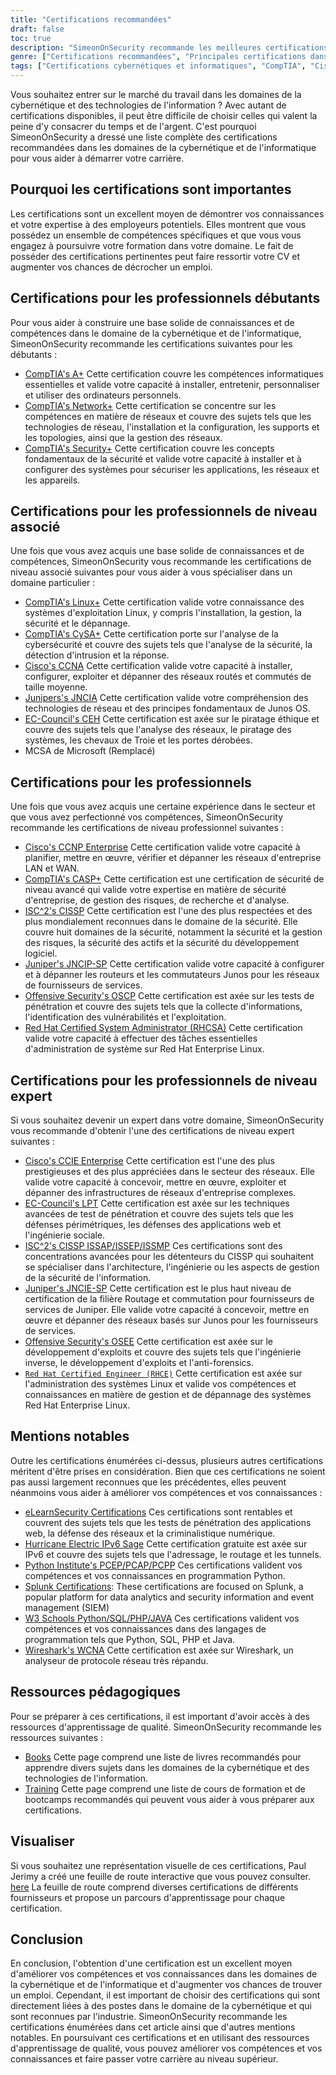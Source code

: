 ```yaml
---
title: "Certifications recommandées"
draft: false
toc: true
description: "SimeonOnSecurity recommande les meilleures certifications en cybernétique et en informatique pour ceux qui souhaitent entrer sur le marché du travail. La liste comprend des certifications de CompTIA, Cisco, EC-Council, ISC2, Juniper, Microsoft et Offensive Security, avec différents niveaux d'expertise - débutant, associé, professionnel et expert. Toutes les certifications énumérées sont directement liées à des postes dans le domaine de la cybersécurité et seront très utiles au candidat. Consultez la feuille de route interactive des certifications pour une représentation visuelle. Des ressources d'apprentissage telles que des livres et des formations sont également disponibles."
genre: ["Certifications recommandées", "Principales certifications dans le domaine de la cybernétique et de l'informatique", "Les meilleures certifications pour les demandeurs d'emploi", "Recommandations de certification de SimeonOnSecurity", "Certifications CompTIA", "Cisco Certifications", "Certifications EC-Council", "Certifications ISC2", "Certifications Juniper", "Certifications Microsoft"]
tags: ["Certifications cybernétiques et informatiques", "CompTIA", "Cisco", "Conseil européen", "ISC2", "Genévrier", "Microsoft", "Sécurité offensive", "professionnels débutants", "Compétences cybernétiques", "Sécurité", "Linux", "CySA", "CCNA", "JNCIA", "CEH", "MCSA", "CCNP Enterprise", "CASP", "CISSP", "JNCIP-SP", "OSCP", "RHCSA", "recommendations", "livres", "formation", "feuille de route interactive pour la certification", "la mise en réseau", "piratage éthique", "tests de pénétration", "l'administration du système", "IPv6"]
---
```

 Vous souhaitez entrer sur le marché du travail dans les domaines de la cybernétique et des technologies de l'information ? Avec autant de certifications disponibles, il peut être difficile de choisir celles qui valent la peine d'y consacrer du temps et de l'argent. C'est pourquoi SimeonOnSecurity a dressé une liste complète des certifications recommandées dans les domaines de la cybernétique et de l'informatique pour vous aider à démarrer votre carrière.

## Pourquoi les certifications sont importantes

Les certifications sont un excellent moyen de démontrer vos connaissances et votre expertise à des employeurs potentiels. Elles montrent que vous possédez un ensemble de compétences spécifiques et que vous vous engagez à poursuivre votre formation dans votre domaine. Le fait de posséder des certifications pertinentes peut faire ressortir votre CV et augmenter vos chances de décrocher un emploi.

## Certifications pour les professionnels débutants

Pour vous aider à construire une base solide de connaissances et de compétences dans le domaine de la cybernétique et de l'informatique, SimeonOnSecurity recommande les certifications suivantes pour les débutants :

- [CompTIA's A+](https://www.comptia.org/certifications/a) Cette certification couvre les compétences informatiques essentielles et valide votre capacité à installer, entretenir, personnaliser et utiliser des ordinateurs personnels.
- [CompTIA's Network+](https://www.comptia.org/certifications/network) Cette certification se concentre sur les compétences en matière de réseaux et couvre des sujets tels que les technologies de réseau, l'installation et la configuration, les supports et les topologies, ainsi que la gestion des réseaux.
- [CompTIA's Security+](https://www.comptia.org/certifications/security) Cette certification couvre les concepts fondamentaux de la sécurité et valide votre capacité à installer et à configurer des systèmes pour sécuriser les applications, les réseaux et les appareils.

## Certifications pour les professionnels de niveau associé

Une fois que vous avez acquis une base solide de connaissances et de compétences, SimeonOnSecurity vous recommande les certifications de niveau associé suivantes pour vous aider à vous spécialiser dans un domaine particulier :

- [CompTIA's Linux+](https://www.comptia.org/certifications/linux) Cette certification valide votre connaissance des systèmes d'exploitation Linux, y compris l'installation, la gestion, la sécurité et le dépannage.
- [CompTIA's CySA+](https://www.comptia.org/certifications/cybersecurity-analyst) Cette certification porte sur l'analyse de la cybersécurité et couvre des sujets tels que l'analyse de la sécurité, la détection d'intrusion et la réponse.
- [Cisco's CCNA](https://www.cisco.com/c/en/us/training-events/training-certifications/certifications/associate/ccna.html) Cette certification valide votre capacité à installer, configurer, exploiter et dépanner des réseaux routés et commutés de taille moyenne.
- [Junipers's JNCIA](https://www.juniper.net/us/en/training/certification/certification-tracks/sp-routing-switching-track?tab=jnciajunos) Cette certification valide votre compréhension des technologies de réseau et des principes fondamentaux de Junos OS.
- [EC-Council's CEH](https://www.eccouncil.org/programs/certified-ethical-hacker-ceh/) Cette certification est axée sur le piratage éthique et couvre des sujets tels que l'analyse des réseaux, le piratage des systèmes, les chevaux de Troie et les portes dérobées.
- MCSA de Microsoft (Remplacé)

## Certifications pour les professionnels

Une fois que vous avez acquis une certaine expérience dans le secteur et que vous avez perfectionné vos compétences, SimeonOnSecurity recommande les certifications de niveau professionnel suivantes :

- [Cisco's CCNP Enterprise](https://www.cisco.com/c/en/us/training-events/training-certifications/certifications/professional/ccnp-enterprise.html) Cette certification valide votre capacité à planifier, mettre en œuvre, vérifier et dépanner les réseaux d'entreprise LAN et WAN.
- [CompTIA's CASP+](https://www.comptia.org/certifications/comptia-advanced-security-practitioner) Cette certification est une certification de sécurité de niveau avancé qui valide votre expertise en matière de sécurité d'entreprise, de gestion des risques, de recherche et d'analyse.
- [ISC^2's CISSP](https://www.isc2.org/Certifications/CISSP#) Cette certification est l'une des plus respectées et des plus mondialement reconnues dans le domaine de la sécurité. Elle couvre huit domaines de la sécurité, notamment la sécurité et la gestion des risques, la sécurité des actifs et la sécurité du développement logiciel.
- [Juniper's JNCIP-SP](https://www.juniper.net/us/en/training/certification/certification-tracks/sp-routing-switching-track?tab=jncip-sp) Cette certification valide votre capacité à configurer et à dépanner les routeurs et les commutateurs Junos pour les réseaux de fournisseurs de services.
- [Offensive Security's OSCP](https://www.offensive-security.com/pwk-oscp/) Cette certification est axée sur les tests de pénétration et couvre des sujets tels que la collecte d'informations, l'identification des vulnérabilités et l'exploitation.
- [Red Hat Certified System Administrator (RHCSA)](https://www.redhat.com/en/services/certification/rhcsa) Cette certification valide votre capacité à effectuer des tâches essentielles d'administration de système sur Red Hat Enterprise Linux.

## Certifications pour les professionnels de niveau expert

Si vous souhaitez devenir un expert dans votre domaine, SimeonOnSecurity vous recommande d'obtenir l'une des certifications de niveau expert suivantes :

- [Cisco's CCIE Enterprise](https://www.cisco.com/c/en/us/training-events/training-certifications/certifications/expert/ccie-enterprise-infrastructure.html) Cette certification est l'une des plus prestigieuses et des plus appréciées dans le secteur des réseaux. Elle valide votre capacité à concevoir, mettre en œuvre, exploiter et dépanner des infrastructures de réseaux d'entreprise complexes.
- [EC-Council's LPT](https://www.eccouncil.org/programs/licensed-penetration-tester-lpt-master/) Cette certification est axée sur les techniques avancées de test de pénétration et couvre des sujets tels que les défenses périmétriques, les défenses des applications web et l'ingénierie sociale.
- [ISC^2's CISSP ISSAP/ISSEP/ISSMP](https://www.isc2.org/Certifications/CISSP-Concentrations) Ces certifications sont des concentrations avancées pour les détenteurs du CISSP qui souhaitent se spécialiser dans l'architecture, l'ingénierie ou les aspects de gestion de la sécurité de l'information.
- [Juniper's JNCIE-SP](https://www.juniper.net/us/en/training/certification/certification-tracks/sp-routing-switching-track?tab=jnciesp) Cette certification est le plus haut niveau de certification de la filière Routage et commutation pour fournisseurs de services de Juniper. Elle valide votre capacité à concevoir, mettre en œuvre et dépanner des réseaux basés sur Junos pour les fournisseurs de services.
- [Offensive Security's OSEE](https://www.offensive-security.com/awe-osee/) Cette certification est axée sur le développement d'exploits et couvre des sujets tels que l'ingénierie inverse, le développement d'exploits et l'anti-forensics.
- [`Red Hat Certified Engineer (RHCE)`](https://www.redhat.com/en/services/certification/rhce) Cette certification est axée sur l'administration des systèmes Linux et valide vos compétences et connaissances en matière de gestion et de dépannage des systèmes Red Hat Enterprise Linux.

## Mentions notables

Outre les certifications énumérées ci-dessus, plusieurs autres certifications méritent d'être prises en considération. Bien que ces certifications ne soient pas aussi largement reconnues que les précédentes, elles peuvent néanmoins vous aider à améliorer vos compétences et vos connaissances :

- [eLearnSecurity Certifications](https://elearnsecurity.com/) Ces certifications sont rentables et couvrent des sujets tels que les tests de pénétration des applications web, la défense des réseaux et la criminalistique numérique.
- [Hurricane Electric IPv6 Sage](https://ipv6.he.net/certification/) Cette certification gratuite est axée sur IPv6 et couvre des sujets tels que l'adressage, le routage et les tunnels.
- [Python Institute's PCEP/PCAP/PCPP](https://pythoninstitute.org/certification/) Ces certifications valident vos compétences et vos connaissances en programmation Python.
- [Splunk Certifications](https://www.splunk.com/en_us/training.html): These certifications are focused on Splunk, a popular platform for data analytics and security information and event management (SIEM)
- [W3 Schools Python/SQL/PHP/JAVA](https://www.w3schools.com/CERT/default.asp) Ces certifications valident vos compétences et vos connaissances dans des langages de programmation tels que Python, SQL, PHP et Java.
- [Wireshark's WCNA](https://www.wcnacertification.com/) Cette certification est axée sur Wireshark, un analyseur de protocole réseau très répandu.

## Ressources pédagogiques

Pour se préparer à ces certifications, il est important d'avoir accès à des ressources d'apprentissage de qualité. SimeonOnSecurity recommande les ressources suivantes :

- [Books](https://simeononsecurity.com/recommendations/books/) Cette page comprend une liste de livres recommandés pour apprendre divers sujets dans les domaines de la cybernétique et des technologies de l'information.
- [Training](https://simeononsecurity.com/recommendations/learning_resources/) Cette page comprend une liste de cours de formation et de bootcamps recommandés qui peuvent vous aider à vous préparer aux certifications.

## Visualiser

Si vous souhaitez une représentation visuelle de ces certifications, Paul Jerimy a créé une feuille de route interactive que vous pouvez consulter. [here](https://pauljerimy.com/security-certification-roadmap/) La feuille de route comprend diverses certifications de différents fournisseurs et propose un parcours d'apprentissage pour chaque certification.

## Conclusion

En conclusion, l'obtention d'une certification est un excellent moyen d'améliorer vos compétences et vos connaissances dans les domaines de la cybernétique et de l'informatique et d'augmenter vos chances de trouver un emploi. Cependant, il est important de choisir des certifications qui sont directement liées à des postes dans le domaine de la cybernétique et qui sont reconnues par l'industrie. SimeonOnSecurity recommande les certifications énumérées dans cet article ainsi que d'autres mentions notables. En poursuivant ces certifications et en utilisant des ressources d'apprentissage de qualité, vous pouvez améliorer vos compétences et vos connaissances et faire passer votre carrière au niveau supérieur.
